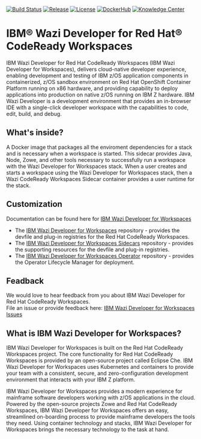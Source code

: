 [![Build Status](https://travis-ci.com/IBM/wazi-codeready-workspaces-sidecars.svg?branch=main)](https://travis-ci.com/IBM/wazi-codeready-workspaces-sidecars)
[![Release](https://img.shields.io/github/release/IBM/wazi-codeready-workspaces-sidecars.svg)](../../releases/latest)
[![License](https://img.shields.io/github/license/IBM/wazi-codeready-workspaces-sidecars)](LICENSE)
[![DockerHub](https://img.shields.io/badge/DockerHub-CodeReady-blue?color=3498db)](https://hub.docker.com/repository/docker/ibmcom/wazi-code-codeready)
[![Knowledge Center](https://img.shields.io/badge/Knowledge%20Center-blue?color=1f618d)](https://www.ibm.com/support/knowledgecenter/SSCH39)
    
# IBM&reg; Wazi Developer for Red Hat&reg; CodeReady Workspaces

IBM Wazi Developer for Red Hat CodeReady Workspaces (IBM Wazi Developer for Workspaces), delivers cloud-native developer experience, enabling development and testing of IBM z/OS application components in containerized, z/OS sandbox environment on Red Hat OpenShift Container Platform running on x86 hardware, and providing capability to deploy applications into production on native z/OS running on IBM Z hardware. IBM Wazi Developer is a development environment that provides an in-browser IDE with a single-click developer workspace with the capabilities to code, edit, build, and debug.  
  
## What's inside?
  
A Docker image that packages all the enviroment dependencies for a stack and is necessary when a workspace is started.
This sidecar provides Java, Node, Zowe, and other tools necessary to successfully run a workspace with the Wazi Developer for Workspaces stack. When a user creates and starts a workspace using the Wazi Developer for Workspaces stack, then a Wazi CodeReady Workspaces Sidecar container provides a user runtime for the stack.
  
## Customization
  
Documentation can be found here for [IBM Wazi Developer for Workspaces](https://www.ibm.com/support/knowledgecenter/SSCH39)  
  
* The [IBM Wazi Developer for Workspaces](https://github.com/ibm/wazi-codeready-workspaces) repository - provides the devfile and plug-in registries for the Red Hat CodeReady Workspaces.
* The [IBM Wazi Developer for Workspaces Sidecars](https://github.com/ibm/wazi-codeready-workspaces-sidecars) repository - provides the supporting resources for the devfile and plug-in registries.
* The [IBM Wazi Developer for Workspaces Operator](https://github.com/ibm/wazi-codeready-workspaces-operator) repository - provides the Operator Lifecycle Manager for deployment.
  
## Feadback
  
We would love to hear feedback from you about IBM Wazi Developer for Red Hat CodeReady Workspaces.  
File an issue or provide feedback here: [IBM Wazi Developer for Workspaces Issues](https://github.com/IBM/wazi-codeready-workspaces/issues)
  
## What is IBM Wazi Developer for Workspaces?
IBM Wazi Developer for Workspaces is built on the Red Hat CodeReady Workspaces project. The core functionality for Red Hat CodeReady Workspaces is provided by an open-source project called Eclipse Che. IBM Wazi Developer for Workspaces uses Kubernetes and containers to provide your team with a consistent, secure, and zero-configuration development environment that interacts with your IBM Z platform.  
  
IBM Wazi Developer for Workspaces provides a modern experience for mainframe software developers working with z/OS applications in the cloud. Powered by the open-source projects Zowe and Red Hat CodeReady Workspaces, IBM Wazi Developer for Workspaces offers an easy, streamlined on-boarding process to provide mainframe developers the tools they need. Using container technology and stacks, IBM Wazi Developer for Workspaces brings the necessary technology to the task at hand.
